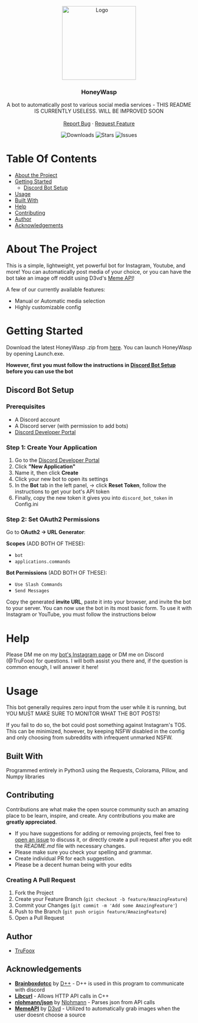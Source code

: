 <div align="center">

  <a href="https://github.com/TruFoox/HoneyWasp">
    <img src="https://i.postimg.cc/Nj0gNW45/IMG-1599.png" alt="Logo" width="200" height="200" />
  </a>

  <h3>HoneyWasp</h3>

  <p>
    A bot to automatically post to various social media services - THIS README IS CURRENTLY USELESS. WILL BE IMPROVED SOON
    <br/><br/>
    <a href="https://github.com/TruFoox/HoneyWasp/issues/new">Report Bug</a> ·
    <a href="https://github.com/TruFoox/HoneyWasp/issues/new">Request Feature</a>
  </p>

  <p>
    <img src="https://img.shields.io/github/downloads/TruFoox/HoneyWasp/total" alt="Downloads" />
    <img src="https://img.shields.io/github/stars/TruFoox/HoneyWasp?style=social" alt="Stars" />
    <img src="https://img.shields.io/github/issues/TruFoox/HoneyWasp" alt="Issues" />
  </p>

</div>

# Table Of Contents

* [About the Project](#about-the-project)
* [Getting Started](#getting-started)
  * [Discord Bot Setup](#discord-bot-setup)
* [Usage](#usage)
* [Built With](#built-with)
* [Help](#help)
* [Contributing](#contributing)
* [Author](#author)
* [Acknowledgements](#acknowledgements)

# About The Project

This is a simple, lightweight, yet powerful bot for Instagram, Youtube, and more! You can automatically post media of your choice, or you can have the bot take an image off reddit using D3vd's [Meme API](https://github.com/D3vd/Meme_Api)!

A few of our currently available features:
* Manual or Automatic media selection 
* Highly customizable config

# Getting Started

Download the latest HoneyWasp .zip from [here](https://github.com/TruFoox/HoneyWasp/releases/latest). You can launch HoneyWasp by opening Launch.exe.

**However, first you must follow the instructions in [Discord Bot Setup](#discord-bot-setup) before you can use the bot**

## Discord Bot Setup

### Prerequisites

- A Discord account
- A Discord server (with permission to add bots)
- [Discord Developer Portal](https://discord.com/developers/applications)

### Step 1: Create Your Application

1. Go to the [Discord Developer Portal](https://discord.com/developers/applications)
2. Click **"New Application"**
3. Name it, then click **Create**
4. Click your new bot to open its settings
5. In the **Bot** tab in the left panel, → click **Reset Token**, follow the instructions to get your bot's API token
6. Finally, copy the new token it gives you into ```discord_bot_token``` in Config.ini

### Step 2: Set OAuth2 Permissions

Go to **OAuth2 → URL Generator**:

**Scopes** (ADD BOTH OF THESE):

- `bot`  
- `applications.commands`

**Bot Permissions** (ADD BOTH OF THESE):

- `Use Slash Commands`
- `Send Messages`

Copy the generated **invite URL**, paste it into your browser, and invite the bot to your server. You can now use the bot in its most basic form. To use it with Instagram or YouTube, you must follow the instructions below

# Help

Please DM me on my [bot's Instagram page](https://www.instagram.com/dank.ai.memer/) or DM me on Discord (@TruFoox) for questions. I will both assist you there and, if the question is common enough, I will answer it here!

# Usage

This bot generally requires zero input from the user while it is running, but YOU MUST MAKE SURE TO MONITOR WHAT THE BOT POSTS!

If you fail to do so, the bot could post something against Instagram's TOS. This can be minimized, however, by keeping NSFW disabled in the config and only choosing from subreddits with infrequent unmarked NSFW.

## Built With

Programmed entirely in Python3 using the Requests, Colorama, Pillow, and Numpy libraries

## Contributing

Contributions are what make the open source community such an amazing place to be learn, inspire, and create. Any contributions you make are **greatly appreciated**.
* If you have suggestions for adding or removing projects, feel free to [open an issue](https://github.com/TruFoox/HoneyWasp/issues/new) to discuss it, or directly create a pull request after you edit the *README.md* file with necessary changes.
* Please make sure you check your spelling and grammar.
* Create individual PR for each suggestion.
* Please be a decent human being with your edits

### Creating A Pull Request

1. Fork the Project
2. Create your Feature Branch (`git checkout -b feature/AmazingFeature`)
3. Commit your Changes (`git commit -m 'Add some AmazingFeature'`)
4. Push to the Branch (`git push origin feature/AmazingFeature`)
5. Open a Pull Request

## Author

* [TruFoox](https://github.com/TruFoox/)












## Acknowledgements

* **[Brainboxdotcc](https://github.com/brainboxdotcc)** by [D++](https://dpp.dev/) - D++ is used in this program to communicate with discord
* **[Libcurl](https://curl.se/libcurl/)** - Allows HTTP API calls in C++
* **[nlohmann/json](https://github.com/nlohmann/json)** by [Nlohmann](https://github.com/nlohmann) - Parses json from API calls
* **[MemeAPI](https://github.com/D3vd)** by [D3vd](https://github.com/D3vd) - Utilized to automatically grab images when the user doesnt choose a source
